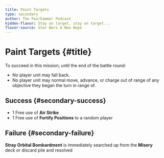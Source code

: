 ```yaml
---
title: Paint Targets
type: secondary
author: The Poorhammer Podcast
hidden-flavor: Stay on target, stay on target...
flavor-source: Star Wars A New Hope
---
```


# Paint Targets {#title}

To succeed in this mission; until the end of the battle round:

  * No player unit may fall back.
  * No player unit may normal move, advance, or charge out of range of any objective they began the turn in range of.

## Success {#secondary-success}

* 1 Free use of **Air Strike**
* 1 Free use of **Fortify Positions** to a random player

## Failure {#secondary-failure}

**Stray Orbital Bombardment** is immediately searched up from the **Misery** deck or discard pile and resolved